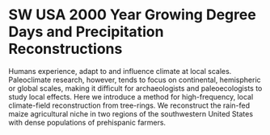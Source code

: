 # SW USA 2000 Year Growing Degree Days and Precipitation Reconstructions

Humans experience, adapt to and influence climate at local scales. Paleoclimate research, however, tends to focus on continental, hemispheric or global scales, making it difficult for archaeologists and paleoecologists to study local effects. Here we introduce a method for high-frequency, local climate-field reconstruction from tree-rings. We reconstruct the rain-fed maize agricultural niche in two regions of the southwestern United States with dense populations of prehispanic farmers.
